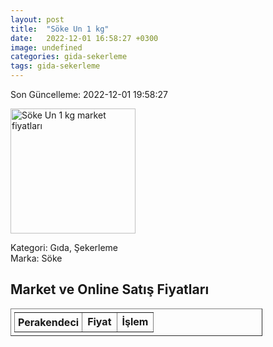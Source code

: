 ```yaml
---
layout: post
title:  "Söke Un 1 kg"
date:   2022-12-01 16:58:27 +0300
image: undefined
categories: gida-sekerleme
tags: gida-sekerleme
---
```


Son Güncelleme: 2022-12-01 19:58:27

<img src="undefined" width="200" alt="Söke Un 1 kg market fiyatları" />

Kategori: Gıda, Şekerleme
<br />
Marka: Söke

<h2>Market ve Online Satış Fiyatları</h2>

<table border="1" style="padding: 5px;width:80%;">
  <tr>
    <td style="padding: 5px;"><strong>Perakendeci</strong></td>
    <td><strong>Fiyat</strong></td>
    <td><strong>İşlem</strong></td>
  </tr>
  
</table>

